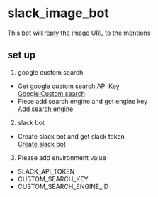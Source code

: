 # slack_image_bot
 This bot will reply the image URL to the mentions

## set up
1. google custom search
- Get google custom search API Key
<br>[Google Custom search](https://developers.google.com/custom-search/json-api/v1/overview?hl=en)
- Plese add search engine and get engine key
<br>[Add search engine](https://cse.google.com/manage/all)
2. slack bot 
- Create slack bot and get slack token
<br>[Create slack bot](https://slack.com/customize/slackbot)
3. Please add environment value
- SLACK_API_TOKEN
- CUSTOM_SEARCH_KEY
- CUSTOM_SEARCH_ENGINE_ID
